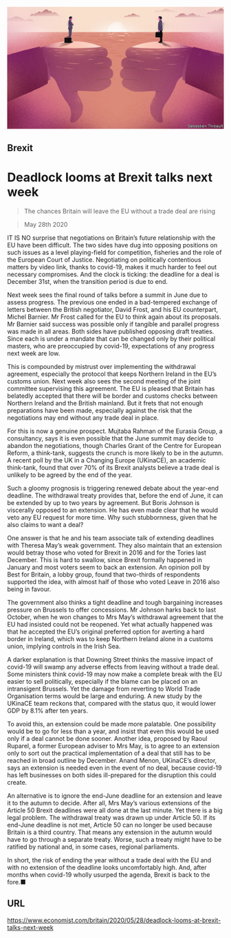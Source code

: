 ![](./images/20200530_BRD001_0.jpg)

## Brexit

# Deadlock looms at Brexit talks next week

> The chances Britain will leave the EU without a trade deal are rising

> May 28th 2020

IT IS NO surprise that negotiations on Britain’s future relationship with the EU have been difficult. The two sides have dug into opposing positions on such issues as a level playing-field for competition, fisheries and the role of the European Court of Justice. Negotiating on politically contentious matters by video link, thanks to covid-19, makes it much harder to feel out necessary compromises. And the clock is ticking: the deadline for a deal is December 31st, when the transition period is due to end.

Next week sees the final round of talks before a summit in June due to assess progress. The previous one ended in a bad-tempered exchange of letters between the British negotiator, David Frost, and his EU counterpart, Michel Barnier. Mr Frost called for the EU to think again about its proposals. Mr Barnier said success was possible only if tangible and parallel progress was made in all areas. Both sides have published opposing draft treaties. Since each is under a mandate that can be changed only by their political masters, who are preoccupied by covid-19, expectations of any progress next week are low.

This is compounded by mistrust over implementing the withdrawal agreement, especially the protocol that keeps Northern Ireland in the EU’s customs union. Next week also sees the second meeting of the joint committee supervising this agreement. The EU is pleased that Britain has belatedly accepted that there will be border and customs checks between Northern Ireland and the British mainland. But it frets that not enough preparations have been made, especially against the risk that the negotiations may end without any trade deal in place.

For this is now a genuine prospect. Mujtaba Rahman of the Eurasia Group, a consultancy, says it is even possible that the June summit may decide to abandon the negotiations, though Charles Grant of the Centre for European Reform, a think-tank, suggests the crunch is more likely to be in the autumn. A recent poll by the UK in a Changing Europe (UKinaCE), an academic think-tank, found that over 70% of its Brexit analysts believe a trade deal is unlikely to be agreed by the end of the year.

Such a gloomy prognosis is triggering renewed debate about the year-end deadline. The withdrawal treaty provides that, before the end of June, it can be extended by up to two years by agreement. But Boris Johnson is viscerally opposed to an extension. He has even made clear that he would veto any EU request for more time. Why such stubbornness, given that he also claims to want a deal?

One answer is that he and his team associate talk of extending deadlines with Theresa May’s weak government. They also maintain that an extension would betray those who voted for Brexit in 2016 and for the Tories last December. This is hard to swallow, since Brexit formally happened in January and most voters seem to back an extension. An opinion poll by Best for Britain, a lobby group, found that two-thirds of respondents supported the idea, with almost half of those who voted Leave in 2016 also being in favour.

The government also thinks a tight deadline and tough bargaining increases pressure on Brussels to offer concessions. Mr Johnson harks back to last October, when he won changes to Mrs May’s withdrawal agreement that the EU had insisted could not be reopened. Yet what actually happened was that he accepted the EU’s original preferred option for averting a hard border in Ireland, which was to keep Northern Ireland alone in a customs union, implying controls in the Irish Sea.

A darker explanation is that Downing Street thinks the massive impact of covid-19 will swamp any adverse effects from leaving without a trade deal. Some ministers think covid-19 may now make a complete break with the EU easier to sell politically, especially if the blame can be placed on an intransigent Brussels. Yet the damage from reverting to World Trade Organisation terms would be large and enduring. A new study by the UKinaCE team reckons that, compared with the status quo, it would lower GDP by 8.1% after ten years.

To avoid this, an extension could be made more palatable. One possibility would be to go for less than a year, and insist that even this would be used only if a deal cannot be done sooner. Another idea, proposed by Raoul Ruparel, a former European adviser to Mrs May, is to agree to an extension only to sort out the practical implementation of a deal that still has to be reached in broad outline by December. Anand Menon, UKinaCE’s director, says an extension is needed even in the event of no deal, because covid-19 has left businesses on both sides ill-prepared for the disruption this could create.

An alternative is to ignore the end-June deadline for an extension and leave it to the autumn to decide. After all, Mrs May’s various extensions of the Article 50 Brexit deadlines were all done at the last minute. Yet there is a big legal problem. The withdrawal treaty was drawn up under Article 50. If its end-June deadline is not met, Article 50 can no longer be used because Britain is a third country. That means any extension in the autumn would have to go through a separate treaty. Worse, such a treaty might have to be ratified by national and, in some cases, regional parliaments.

In short, the risk of ending the year without a trade deal with the EU and with no extension of the deadline looks uncomfortably high. And, after months when covid-19 wholly usurped the agenda, Brexit is back to the fore.■

## URL

https://www.economist.com/britain/2020/05/28/deadlock-looms-at-brexit-talks-next-week

